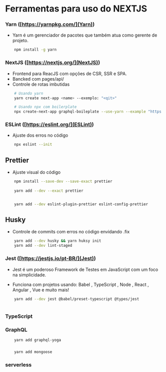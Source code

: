 # Ferramentas para uso do NEXTJS


### Yarn ([https://yarnpkg.com/](Yarn))
- Yarn é um gerenciador de pacotes que também atua como gerente de projeto.

```bash
	npm install -g yarn
```


### NextJS ([https://nextjs.org/](NextJS))
- Frontend para ReacJS com opções de  CSR, SSR e SPA.
- Bancked com pages/api/
- Controle de rotas imbutidas

```bash
	# Usando yarn
	yarn create next-app <name> --exemplo: "<qit>"

	# Usando npx com boilerplate
	npx create-next-app graphql-boileplate --use-yarn --example "https://github.com/	optydeviocourses/boilerplate"

```

### ESLint ([https://eslint.org/](ESLint))
- Ajuste dos erros no código

```bash
	npx eslint --init
```

## Prettier
- Ajuste visual do código
```bash
	npm install --save-dev --save-exact prettier
	
	yarn add --dev --exact prettier


	yarn add --dev eslint-plugin-prettier eslint-config-prettier
```


## Husky
- Controle de commits com erros no código envidando .fix

```bash
	yarn add --dev husky && yarn huksy init
	yarn add --dev lint-staged

```

### Jest ([https://jestjs.io/pt-BR/](Jest))
- Jest é um poderoso Framework de Testes em JavaScript com um foco na simplicidade.

- Funciona com projetos usando: Babel , TypeScript , Node , React , Angular , Vue e muito mais!

```bash
	yarn add --dev jest @babel/preset-typescript @types/jest
	
```



### TypeScript

### GraphQL

```bash
	yarn add graphql-yoga
```
###

``` bash
	yarn add mongoose
```



### serverless


###
